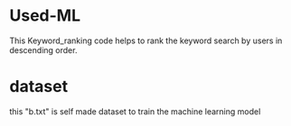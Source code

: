 # Used-ML
This Keyword_ranking code helps to rank the keyword search by users in descending order.
# dataset
this "b.txt" is self made dataset to train the machine learning model

